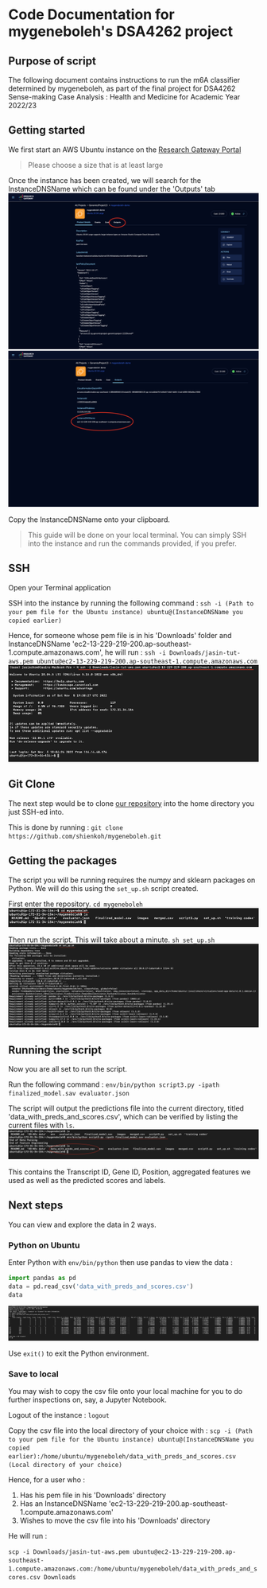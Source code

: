 # Code Documentation for mygeneboleh's DSA4262 project

## Purpose of script 
The following document contains instructions to run the m6A classifier determined by mygeneboleh, as part of the final project for DSA4262 Sense-making Case Analysis : Health and Medicine for Academic Year 2022/23

## Getting started
We first start an AWS Ubuntu instance on the [Research Gateway Portal](https://research.rlcatalyst.com/catalog/GenomicsProject13/6316e36f623db700a93756aa)
> Please choose a size that is at least large

Once the instance has been created, we will search for the InstanceDNSName which can be found under the 'Outputs' tab
![alt text](https://github.com/shienkoh/mygeneboleh/blob/main/images/rg_home.png)
![alt text](https://github.com/shienkoh/mygeneboleh/blob/main/images/get_dns.png)

Copy the InstanceDNSName onto your clipboard.
> This guide will be done on your local terminal. You can simply SSH into the instance and run the commands provided, if you prefer.

## SSH
Open your Terminal application

SSH into the instance by running the following command :
`ssh -i (Path to your pem file for the Ubuntu instance) ubuntu@(InstanceDNSName you copied earlier)`

Hence, for someone whose pem file is in his 'Downloads' folder and InstanceDNSName 'ec2-13-229-219-200.ap-southeast-1.compute.amazonaws.com', he will run :
`ssh -i Downloads/jasin-tut-aws.pem ubuntu@ec2-13-229-219-200.ap-southeast-1.compute.amazonaws.com`
![alt text](https://github.com/shienkoh/mygeneboleh/blob/main/images/ssh.png)

## Git Clone
The next step would be to clone [our repository](https://github.com/shienkoh/mygeneboleh.git) into the home directory you just SSH-ed into.

This is done by running : `git clone https://github.com/shienkoh/mygeneboleh.git`

## Getting the packages
The script you will be running requires the numpy and sklearn packages on Python.
We will do this using the `set_up.sh` script created.

First enter the repository.
`cd mygeneboleh`
![alt text](https://github.com/shienkoh/mygeneboleh/blob/main/images/cd_mygeneboleh.png)

Then run the script. This will take about a minute.
`sh set_up.sh`
![alt text](https://github.com/shienkoh/mygeneboleh/blob/main/images/run_shell.png)

## Running the script
Now you are all set to run the script.

Run the following command :
`env/bin/python script3.py -ipath finalized_model.sav evaluator.json`

The script will output the predictions file into the current directory, titled 'data_with_preds_and_scores.csv', which can be verified by listing the current files with `ls`.
![alt text](https://github.com/shienkoh/mygeneboleh/blob/main/images/running_script.png)

This contains the Transcript ID, Gene ID, Position, aggregated features we used as well as the predicted scores and labels.

## Next steps

You can view and explore the data in 2 ways.

### Python on Ubuntu
Enter Python with `env/bin/python` then use pandas to view the data :
```python
import pandas as pd
data = pd.read_csv('data_with_preds_and_scores.csv')
data
```
![alt text](https://github.com/shienkoh/mygeneboleh/blob/main/images/output_python.png)

Use `exit()` to exit the Python environment.

### Save to local
You may wish to copy the csv file onto your local machine for you to do further inspections on, say, a Jupyter Notebook.

Logout of the instance : `logout`

Copy the csv file into the local directory of your choice with :
`scp -i (Path to your pem file for the Ubuntu instance) ubuntu@(InstanceDNSName you copied earlier):/home/ubuntu/mygeneboleh/data_with_preds_and_scores.csv (Local directory of your choice)`

Hence, for a user who :
1) Has his pem file in his 'Downloads' directory
2) Has an InstanceDNSName 'ec2-13-229-219-200.ap-southeast-1.compute.amazonaws.com'
3) Wishes to move the csv file into his 'Downloads' directory

He will run : 

`scp -i Downloads/jasin-tut-aws.pem ubuntu@ec2-13-229-219-200.ap-southeast-1.compute.amazonaws.com:/home/ubuntu/mygeneboleh/data_with_preds_and_scores.csv Downloads`

